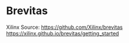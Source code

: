 # Brevitas


Xilinx Source:
https://github.com/Xilinx/brevitas 
https://xilinx.github.io/brevitas/getting_started

